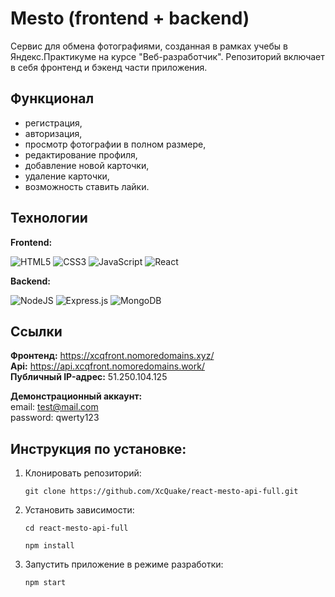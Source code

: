 # Mesto (frontend + backend)

Сервис для обмена фотографиями, созданная в рамках учебы в Яндекс.Практикуме на курсе "Веб-разработчик".
Репозиторий включает в себя фронтенд и бэкенд части приложения.

## Функционал

- регистрация,
- авторизация,
- просмотр фотографии в полном размере,
- редактирование профиля,
- добавление новой карточки,
- удаление карточки,
- возможность ставить лайки.

## Технологии

**Frontend:**

![HTML5](https://img.shields.io/badge/html5-%23E34F26.svg?style=for-the-badge&logo=html5&logoColor=white)
![CSS3](https://img.shields.io/badge/css3-%231572B6.svg?style=for-the-badge&logo=css3&logoColor=white)
![JavaScript](https://img.shields.io/badge/javascript-%23323330.svg?style=for-the-badge&logo=javascript&logoColor=%23F7DF1E)
![React](https://img.shields.io/badge/react-%2320232a.svg?style=for-the-badge&logo=react&logoColor=%2361DAFB)

**Backend:**

![NodeJS](https://img.shields.io/badge/node.js-6DA55F?style=for-the-badge&logo=node.js&logoColor=white)
![Express.js](https://img.shields.io/badge/express.js-%23404d59.svg?style=for-the-badge&logo=express&logoColor=%2361DAFB)
![MongoDB](https://img.shields.io/badge/MongoDB-%234ea94b.svg?style=for-the-badge&logo=mongodb&logoColor=white)

## Ссылки

**Фронтенд:** https://xcqfront.nomoredomains.xyz/  
**Api:** https://api.xcqfront.nomoredomains.work/  
**Публичный IP-адрес:** 51.250.104.125  
        
**Демонстрационный аккаунт:**   
email: test@mail.com    
password: qwerty123     

## Инструкция по установке:

1.  Клонировать репозиторий:

        git clone https://github.com/XcQuake/react-mesto-api-full.git

2.  Установить зависимости:

        cd react-mesto-api-full

        npm install

3.  Запустить приложение в режиме разработки:

        npm start
